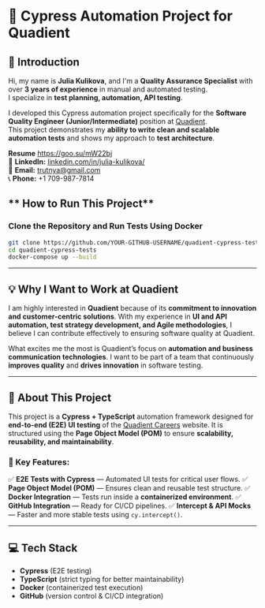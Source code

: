 # 🧪 Cypress Automation Project for Quadient

## 🚀 Introduction

Hi, my name is **Julia Kulikova**, and I'm a **Quality Assurance Specialist** with over **3 years of experience** in manual and automated testing.  
I specialize in **test planning, automation, API testing**.

I developed this Cypress automation project specifically for the **Software Quality Engineer (Junior/Intermediate)** position at [Quadient](https://careers.quadient.com/en/jobs/software-quality-engineer).  
This project demonstrates my **ability to write clean and scalable automation tests** and shows my approach to **test architecture**.

**Resume** https://goo.su/mW22bj  
🔗 **LinkedIn:** [linkedin.com/in/julia-kulikova/](https://linkedin.com/in/julia-kulikova/)  
📧 **Email:** [trutnya@gmail.com](mailto:trutnya@gmail.com)  
📞 **Phone:** +1 709-987-7814

## ** How to Run This Project**

### **Clone the Repository and Run Tests Using Docker**

```sh
git clone https://github.com/YOUR-GITHUB-USERNAME/quadient-cypress-tests.git
cd quadient-cypress-tests
docker-compose up --build
```

---

## **💡 Why I Want to Work at Quadient**

I am highly interested in **Quadient** because of its **commitment to innovation and customer-centric solutions**.
With my experience in **UI and API automation, test strategy development, and Agile methodologies**, I believe I can contribute effectively to ensuring software quality at Quadient.

What excites me the most is Quadient’s focus on **automation and business communication technologies**.
I want to be part of a team that continuously **improves quality** and **drives innovation** in software testing.

---

## **📌 About This Project**

This project is a **Cypress + TypeScript** automation framework designed for **end-to-end (E2E) UI testing** of the [Quadient Careers](https://careers.quadient.com/) website.
It is structured using the **Page Object Model (POM)** to ensure **scalability, reusability, and maintainability**.

### **🔹 Key Features:**

✅ **E2E Tests with Cypress** — Automated UI tests for critical user flows.
✅ **Page Object Model (POM)** — Ensures clean and reusable test structure.
✅ **Docker Integration** — Tests run inside a **containerized environment**.
✅ **GitHub Integration** — Ready for CI/CD pipelines.
✅ **Intercept & API Mocks** — Faster and more stable tests using `cy.intercept()`.

---

## **💻 Tech Stack**

- **Cypress** (E2E testing)
- **TypeScript** (strict typing for better maintainability)
- **Docker** (containerized test execution)
- **GitHub** (version control & CI/CD integration)

```

```
